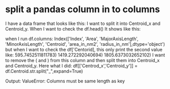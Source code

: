 
# split a pandas column in to columns

I have a data frame that looks like this:
I want to split it into Centroid_x and Centroid_y. When I want to check the df.head() It shows like this:

when I run df.columns:
Index(['Index', 'Area', 'MajorAxisLength', 'MinorAxisLength', 'Centroid', 'area_in_nm2', 'radius_in_nm'],dtype='object')
but when I want to check the df['Centorid], this only print the second value like:
595.7452511811783)
1419.272292040694)
1805.6373032652102)
I want to remove the ( and ) from this column and then split them into Centroid_x and Centroid_y. Here what I did:
df[['Centrod_x','Centroid_y']] = df.Centroid.str.split("_",expand=True)

Output: ValueError: Columns must be same length as key

        